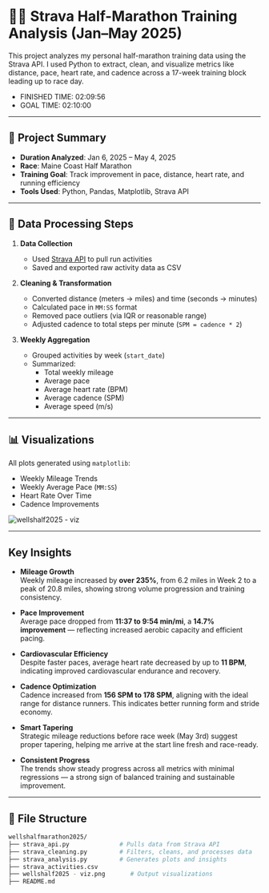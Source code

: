 # 🏃‍♀️ Strava Half-Marathon Training Analysis (Jan–May 2025)

This project analyzes my personal half-marathon training data using the Strava API. I used Python to extract, clean, and visualize metrics like distance, pace, heart rate, and cadence across a 17-week training block leading up to race day.

- FINISHED TIME: 02:09:56
- GOAL TIME: 02:10:00

---

## 📌 Project Summary

- **Duration Analyzed**: Jan 6, 2025 – May 4, 2025
- **Race**: Maine Coast Half Marathon
- **Training Goal**: Track improvement in pace, distance, heart rate, and running efficiency
- **Tools Used**: Python, Pandas, Matplotlib, Strava API

---

## 🧪 Data Processing Steps

1. **Data Collection**  
   - Used [Strava API](https://developers.strava.com/) to pull run activities
   - Saved and exported raw activity data as CSV

2. **Cleaning & Transformation**  
   - Converted distance (meters → miles) and time (seconds → minutes)
   - Calculated pace in `MM:SS` format
   - Removed pace outliers (via IQR or reasonable range)
   - Adjusted cadence to total steps per minute (`SPM = cadence * 2`)

3. **Weekly Aggregation**  
   - Grouped activities by week (`start_date`)
   - Summarized:
     - Total weekly mileage
     - Average pace
     - Average heart rate (BPM)
     - Average cadence (SPM)
     - Average speed (m/s)

---

## 📊 Visualizations

All plots generated using `matplotlib`:
- Weekly Mileage Trends
- Weekly Average Pace (`MM:SS`)
- Heart Rate Over Time
- Cadence Improvements
  
![wellshalf2025 - viz](https://github.com/user-attachments/assets/4268a57f-3512-4f9e-b275-1aec48422670)


---


##  Key Insights

-  **Mileage Growth**  
  Weekly mileage increased by **over 235%**, from 6.2 miles in Week 2 to a peak of 20.8 miles, showing strong volume progression and training consistency.

-  **Pace Improvement**  
  Average pace dropped from **11:37 to 9:54 min/mi**, a **14.7% improvement** — reflecting increased aerobic capacity and efficient pacing.

-  **Cardiovascular Efficiency**  
  Despite faster paces, average heart rate decreased by up to **11 BPM**, indicating improved cardiovascular endurance and recovery.

-  **Cadence Optimization**  
  Cadence increased from **156 SPM to 178 SPM**, aligning with the ideal range for distance runners. This indicates better running form and stride economy.

- **Smart Tapering**  
  Strategic mileage reductions before race week (May 3rd) suggest proper tapering, helping me arrive at the start line fresh and race-ready.

- **Consistent Progress**  
  The trends show steady progress across all metrics with minimal regressions — a strong sign of balanced training and sustainable improvement.

---



## 📂 File Structure

```bash
wellshalfmarathon2025/
├── strava_api.py              # Pulls data from Strava API
├── strava_cleaning.py         # Filters, cleans, and processes data
├── strava_analysis.py         # Generates plots and insights
├── strava_activities.csv
├── wellshalf2025 - viz.png       # Output visualizations
├── README.md
